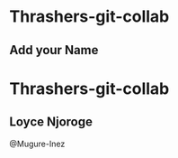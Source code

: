<!-- feature, chore, refactor, bugfix -->
# Thrashers-git-collab

## Add your Name


# Thrashers-git-collab
## Loyce Njoroge
@Mugure-Inez

